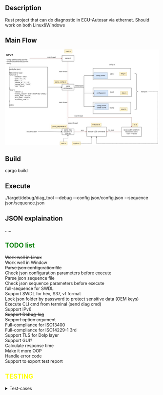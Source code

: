 ## Description
Rust project that can do diagnostic in ECU-Autosar via ethernet.
Should work on both Linux&Windows

## Main Flow
![main_flow](documents/main_flow.jpg)

## Build
cargo build

## Execute
./target/debug/diag_tool --debug --config json/config.json --sequence json/sequence.json

## JSON explaination
.....

## <span style="color: green;">TODO list</span>

<summary><s>Work well in Linux</s></summary>
<summary>Work well in Window</summary>
<summary><s>Parse json configuration file</s></summary>
<summary>Check json configuration parameters before execute</summary>
<summary>Parse json sequence file</summary>
<summary>Check json sequence parameters before execute</summary>
<summary>full-sequence for SWDL</summary>
<summary>Support SWDL for hex, S37, vf format</summary>
<summary>Lock json folder by password to protect sensitive data (OEM keys)</summary>
<summary>Execute CLI cmd from terminal (send diag cmd)</summary>
<summary>Support IPv6</summary>
<summary><s>Support Debug-log</s></summary>
<summary><s>Support option argument</s></summary>
<summary>Full-compliance for ISO13400</summary>
<summary>Full-compliance for ISO14229-1 3rd</summary>
<summary>Support TLS for DoIp layer</summary>
<summary>Support GUI?</summary>
<summary>Calculate response time</summary>
<summary>Make it more OOP</summary>
<summary>Handle error code</summary>
<summary>Support to export test report</summary>


## <span style="color: yellow;">TESTING</span>
<details>
    <summary>Test-cases</summary>
</details>
